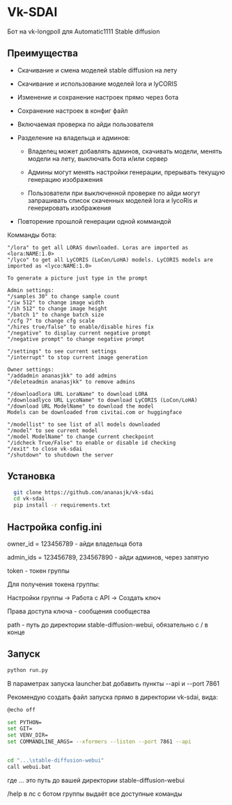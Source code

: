 
# Vk-SDAI

Бот на vk-longpoll для Automatic1111 Stable diffusion




## Преимущества

- Скачивание и смена моделей stable diffusion на лету
- Скачивание и использование моделей lora и lyCORIS
- Изменение и сохранение настроек прямо через бота
- Сохранение настроек в конфиг файл
- Включаемая проверка по айди пользователя
- Разделение на владельца и админов:

    - Владелец может добавлять админов, скачивать модели, менять модели на лету, выключать бота и/или сервер
    - Админы могут менять настройки генерации, прерывать текущую генерацию изображения

    - Пользователи при выключенной проверке по айди могут запрашивать список скаченных моделей lora и lycoRis и генерировать изображения

- Повторение прошлой генерации одной коммандой

Комманды бота:
```
"/lora" to get all LORAS downloaded. Loras are imported as <lora:NAME:1.0>
"/lyco" to get all LyCORIS (LoCon/LoHA) models. LyCORIS models are imported as <lyco:NAME:1.0>

To generate a picture just type in the prompt

Admin settings:
"/samples 30" to change sample count
"/iw 512" to change image width
"/ih 512" to change image height
"/batch 1" to change batch size
"/cfg 7" to change cfg scale
"/hires true/false" to enable/disable hires fix
"/negative" to display current negative prompt
"/negative prompt" to change negative prompt

"/settings" to see current settings
"/interrupt" to stop current image generation

Owner settings:
"/addadmin ananasjkk" to add admins
"/deleteadmin ananasjkk" to remove admins

"/downloadlora URL LoraName" to download LORA
"/downloadlyco URL LycoName" to download LyCORIS (LoCon/LoHA)
"/download URL ModelName" to download the model
Models can be downloaded from civitai.com or huggingface

"/modellist" to see list of all models downloaded
"/model" to see current model
"/model ModelName" to change current checkpoint
"/idcheck True/False" to enable or disable id checking
"/exit" to close vk-sdai
"/shutdown" to shutdown the server
```


## Установка


```bash
  git clone https://github.com/ananasjk/vk-sdai
  cd vk-sdai
  pip install -r requirements.txt
```

## Настройка config.ini

owner_id = 123456789 - айди владельца бота

admin_ids = 123456789, 234567890 - айди админов, через запятую

token - токен группы

Для получения токена группы:

Настройки группы -> Работа с API -> Создать ключ

Права доступа ключа - сообщения сообщества

path - путь до директории stable-diffusion-webui, обязательно с / в конце


    
## Запуск

```python
python run.py
```

В параметрах запуска launcher.bat добавить пункты --api и --port 7861

Рекомендую создать файл запуска прямо в директории vk-sdai, вида:

```bash
@echo off

set PYTHON=
set GIT=
set VENV_DIR=
set COMMANDLINE_ARGS= --xformers --listen --port 7861 --api


cd "...\stable-diffusion-webui"
call webui.bat

```

где ... это путь до вашей директории stable-diffusion-webui

/help в лс с ботом группы выдаёт все доступные команды
